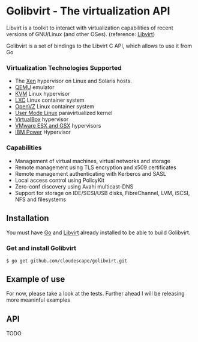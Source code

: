 # Golibvirt - The virtualization API

Libvirt is a toolkit to interact with virtualization capabilities
of recent versions of GNU/Linux (and other OSes). (reference: [Libvirt][libvirt_home])

Golibvirt is a set of bindings to the Libvirt C API, which allows to use it from Go

### Virtualization Technologies Supported

   * The [Xen][xen_home] hypervisor on Linux and Solaris hosts.
   * [QEMU][qemu_home] emulator
   * [KVM][kvm_home] Linux hypervisor
   * [LXC][lxc_home] Linux container system
   * [OpenVZ][openvz_home] Linux container system
   * [User Mode Linux][user_mode_linux_home] paravirtualized kernel
   * [VirtualBox][virtualbox_home] hypervisor
   * [VMware ESX and GSX][vmware_home] hypervisors
   * [IBM Power][phyp_home] Hypervisor


### Capabilities

   * Management of virtual machines, virtual networks and storage
   * Remote management using TLS encryption and x509 certificates
   * Remote management authenticating with Kerberos and SASL
   * Local access control using PolicyKit
   * Zero-conf discovery using Avahi multicast-DNS
   * Support for storage on IDE/SCSI/USB disks, FibreChannel, LVM, iSCSI, NFS and filesystems

## Installation
You must have [Go](http://golang.org) and [Libvirt][libvirt_dev] already installed to be able to build Golibvirt.

### Get and install Golibvirt
    $ go get github.com/cloudescape/golibvirt.git

## Example of use
For now, please take a look at the tests. Further ahead I will be releasing more meaninful examples
    
## API
TODO

[libvirt_home]: http://www.libvirt.org
[libvirt_dev]: http://libvirt.org/deployment.html
[xen_home]: http://www.cl.cam.ac.uk/Research/SRG/netos/xen/index.html
[qemu_home]: http://wiki.qemu.org/Index.html
[kvm_home]: http://www.linux-kvm.org
[lxc_home]: http://lxc.sourceforge.net/
[openvz_home]: http://openvz.org/
[user_mode_linux_home]: http://user-mode-linux.sourceforge.net/
[virtualbox_home]: http://www.virtualbox.org/
[vmware_home]: http://www.vmware.com/
[phyp_home]: http://www.ibm.com/developerworks/wikis/display/LinuxP/POWER5+Hypervisor

